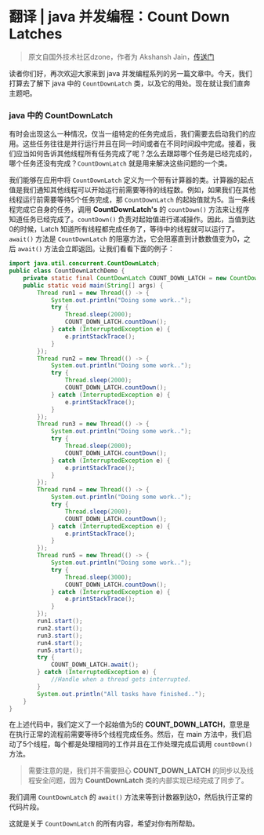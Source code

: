 # 翻译 | java 并发编程：Count Down Latches

> 原文自国外技术社区dzone，作者为 Akshansh Jain，[传送门](https://dzone.com/articles/java-concurrency-count-down-latches)

读者你们好，再次欢迎大家来到 java 并发编程系列的另一篇文章中。今天，我们打算去了解下 java 中的 `CountDownLatch` 类，以及它的用处。现在就让我们直奔主题吧。

### java 中的 CountDownLatch

有时会出现这么一种情况，仅当一组特定的任务完成后，我们需要去启动我们的应用。这些任务往往是并行运行并且在同一时间或者在不同时间段中完成。接着，我们应当如何告诉其他线程所有任务完成了呢？怎么去跟踪哪个任务是已经完成的，哪个任务还没有完成？`CountDownLatch` 就是用来解决这些问题的一个类。

我们能够在应用中将 `CountDownLatch` 定义为一个带有计算器的类。计算器的起点值是我们通知其他线程可以开始运行前需要等待的线程数。例如，如果我们在其他线程运行前需要等待5个任务完成，那 `CountDownLatch` 的起始值就为5。当一条线程完成它自身的任务，调用 **CountDownLatch's** 的 `countDown()` 方法来让程序知道任务已经完成了。`countDown()` 负责对起始值进行递减操作。因此，当值到达0的时候，Latch 知道所有线程都完成任务了，等待中的线程就可以运行了。`await()` 方法是 `CountDownLatch` 的阻塞方法，它会阻塞直到计数数值变为0，之后 `await()` 方法会立即返回。让我们看看下面的例子：

```java
import java.util.concurrent.CountDownLatch;
public class CountDownLatchDemo {
    private static final CountDownLatch COUNT_DOWN_LATCH = new CountDownLatch(5);
    public static void main(String[] args) {
        Thread run1 = new Thread(() -> {
            System.out.println("Doing some work..");
            try {
                Thread.sleep(2000);
                COUNT_DOWN_LATCH.countDown();
            } catch (InterruptedException e) {
                e.printStackTrace();
            }
        });
        Thread run2 = new Thread(() -> {
            System.out.println("Doing some work..");
            try {
                Thread.sleep(2000);
                COUNT_DOWN_LATCH.countDown();
            } catch (InterruptedException e) {
                e.printStackTrace();
            }
        });
        Thread run3 = new Thread(() -> {
            System.out.println("Doing some work..");
            try {
                Thread.sleep(2000);
                COUNT_DOWN_LATCH.countDown();
            } catch (InterruptedException e) {
                e.printStackTrace();
            }
        });
        Thread run4 = new Thread(() -> {
            System.out.println("Doing some work..");
            try {
                Thread.sleep(2000);
                COUNT_DOWN_LATCH.countDown();
            } catch (InterruptedException e) {
                e.printStackTrace();
            }
        });
        Thread run5 = new Thread(() -> {
            System.out.println("Doing some work..");
            try {
                Thread.sleep(3000);
                COUNT_DOWN_LATCH.countDown();
            } catch (InterruptedException e) {
                e.printStackTrace();
            }
        });
        run1.start();
        run2.start();
        run3.start();
        run4.start();
        run5.start();
        try {
            COUNT_DOWN_LATCH.await();
        } catch (InterruptedException e) {
            //Handle when a thread gets interrupted.
        }
        System.out.println("All tasks have finished..");
    }
}
```

在上述代码中，我们定义了一个起始值为5的 **COUNT_DOWN_LATCH**，意思是在执行正常的流程前需要等待5个线程完成任务。然后，在 main 方法中，我们启动了5个线程，每个都是处理相同的工作并且在工作处理完成后调用 `countDown()` 方法。

> 需要注意的是，我们并不需要担心 **COUNT_DOWN_LATCH** 的同步以及线程安全问题，因为 **CountDownLatch** 类的内部实现已经完成了同步了。

我们调用 `CountDownLatch` 的 `await()` 方法来等到计数器到达0，然后执行正常的代码片段。

这就是关于 `CountDownLatch` 的所有内容，希望对你有所帮助。